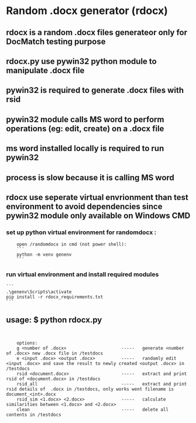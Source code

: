 # Random .docx generator (rdocx)
## rdocx is a random .docx files generateor only for DocMatch testing purpose
## rdocx.py use pywin32 python module to manipulate .docx file
## pywin32 is required to generate .docx files with rsid
## pywin32 module calls MS word to perform operations (eg: edit, create) on a .docx file
## ms word installed locally is required to run pywin32
## process is slow because it is calling MS word

## rdocx use seperate virtual envrionment than test environment to avoid dependencies since pywin32 module only available on Windows CMD
### set up python virtual environment for randomdocx :
        open /randomdocx in cmd (not power shell):
        ```
        python -m venv genenv
        ```

### run virtual environment and install required modules
    ```
    .\genenv\Scripts\activate
    pip install -r rdocx_requirements.txt
    ```

## usage: $ python rdocx.py <option>

        options:
        g <number of .docx>                     -----   generate <number of .docx> new .docx file in /testdocs
        e <input .docx> <output .docx>          -----   randomly edit <input .docx> and save the result to newly created <output .docx> in /testdocs
        rsid <document.docx>                    -----   extract and print rsid of <document.docx> in /testdocs
        rsid_all                                -----   extract and print rsid details of  .docx in /testdocs, only works went filename is document_<int>.docx
        rsid_sim <1.docx> <2.docx>              -----   calculate similarities between <1.docx> and <2.docx>
        clean                                   -----   delete all contents in /testdocs